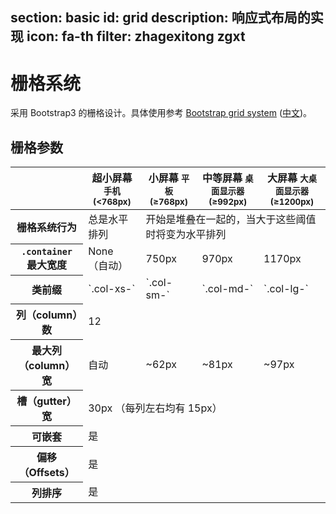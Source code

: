 ﻿section: basic
id: grid
description: 响应式布局的实现
icon: fa-th
filter: zhagexitong zgxt
---

# 栅格系统

采用 Bootstrap3 的栅格设计。具体使用参考 [Bootstrap grid system](http://getbootstrap.com/css/#grid) ([中文](http://v3.bootcss.com/css/#grid))。

## 栅格参数

<table class="table table-bordered table-striped">
  <thead>
    <tr>
      <th></th>
      <th>超小屏幕 <small>手机 (&lt;768px)</small></th>
      <th>小屏幕 <small>平板 (≥768px)</small></th>
      <th>中等屏幕 <small>桌面显示器 (≥992px)</small></th>
      <th>大屏幕 <small>大桌面显示器 (≥1200px)</small></th>
    </tr>
  </thead>
  <tbody>
    <tr>
      <th class="text-nowrap">栅格系统行为</th>
      <td>总是水平排列</td>
      <td colspan="3">开始是堆叠在一起的，当大于这些阈值时将变为水平排列</td>
    </tr>
    <tr>
      <th class="text-nowrap"><code>.container</code> 最大宽度</th>
      <td>None （自动）</td>
      <td>750px</td>
      <td>970px</td>
      <td>1170px</td>
    </tr>
    <tr>
      <th class="text-nowrap">类前缀</th>
      <td>`.col-xs-`</td>
      <td>`.col-sm-`</td>
      <td>`.col-md-`</td>
      <td>`.col-lg-`</td>
    </tr>
    <tr>
      <th class="text-nowrap">列（column）数</th>
      <td colspan="4">12</td>
    </tr>
    <tr>
      <th class="text-nowrap">最大列（column）宽</th>
      <td class="text-muted">自动</td>
      <td>~62px</td>
      <td>~81px</td>
      <td>~97px</td>
    </tr>
    <tr>
      <th class="text-nowrap">槽（gutter）宽</th>
      <td colspan="4">30px （每列左右均有 15px）</td>
    </tr>
    <tr>
      <th class="text-nowrap">可嵌套</th>
      <td colspan="4">是</td>
    </tr>
    <tr>
      <th class="text-nowrap">偏移（Offsets）</th>
      <td colspan="4">是</td>
    </tr>
    <tr>
      <th class="text-nowrap">列排序</th>
      <td colspan="4">是</td>
    </tr>
  </tbody>
</table>
